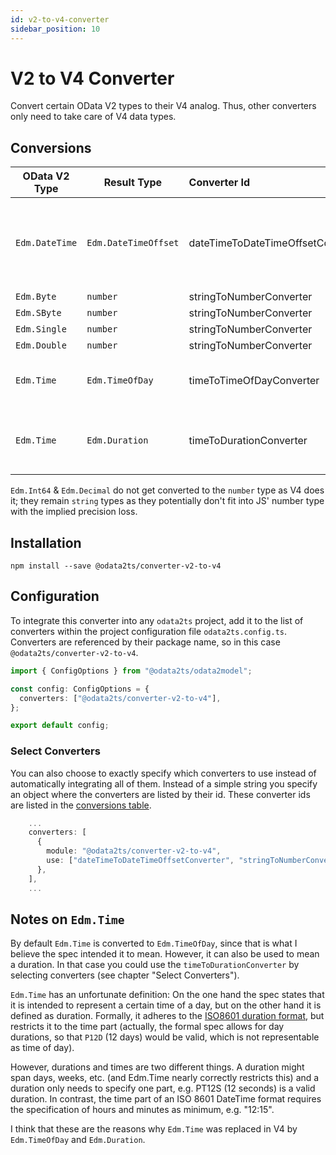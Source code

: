 ```yaml
---
id: v2-to-v4-converter
sidebar_position: 10
---
```


# V2 to V4 Converter

Convert certain OData V2 types to their V4 analog.
Thus, other converters only need to take care of V4 data types.

## Conversions

| OData V2 Type  | Result Type          | Converter Id                      | Description                                                                                            |
| -------------- | -------------------- | :-------------------------------- | ------------------------------------------------------------------------------------------------------ |
| `Edm.DateTime` | `Edm.DateTimeOffset` | dateTimeToDateTimeOffsetConverter | Converts "/Date(123...)/" to ISO8601 "2022-02-22T12:00:00Z"; offsets are supported "/Date(123..+120)/" |
| `Edm.Byte`     | `number`             | stringToNumberConverter           |                                                                                                        |
| `Edm.SByte`    | `number`             | stringToNumberConverter           |                                                                                                        |
| `Edm.Single`   | `number`             | stringToNumberConverter           |                                                                                                        |
| `Edm.Double`   | `number`             | stringToNumberConverter           |                                                                                                        |
| `Edm.Time`     | `Edm.TimeOfDay`      | timeToTimeOfDayConverter          | Converts duration format to time format, e.g. `PT12H15M` to `12:15:00`                                 |
| `Edm.Time`     | `Edm.Duration`       | timeToDurationConverter           | Relabels `Edm.Time` to `Edm.Duration` (no conversion required); not a default converter                |

`Edm.Int64` & `Edm.Decimal` do not get converted to the `number` type as V4 does it;
they remain `string` types as they potentially don't fit into JS' number type with the implied precision loss.

## Installation

```shell npm2yarn
npm install --save @odata2ts/converter-v2-to-v4
```

## Configuration

To integrate this converter into any `odata2ts` project, add it to the list of converters within the project configuration file `odata2ts.config.ts`.
Converters are referenced by their package name, so in this case `@odata2ts/converter-v2-to-v4`.

```typescript
import { ConfigOptions } from "@odata2ts/odata2model";

const config: ConfigOptions = {
  converters: ["@odata2ts/converter-v2-to-v4"],
};

export default config;
```

### Select Converters

You can also choose to exactly specify which converters to use instead of automatically integrating all of them.
Instead of a simple string you specify an object where the converters are listed by their id.
These converter ids are listed in the [conversions table](#conversions).

```typescript
    ...
    converters: [
      {
        module: "@odata2ts/converter-v2-to-v4",
        use: ["dateTimeToDateTimeOffsetConverter", "stringToNumberConverter", "timeToDurationConverter"],
      },
    ],
    ...
```

## Notes on `Edm.Time`

By default `Edm.Time` is converted to `Edm.TimeOfDay`, since that is what I believe the spec intended it to mean.
However, it can also be used to mean a duration. In that case you could use the `timeToDurationConverter` by
selecting converters (see chapter "Select Converters").

`Edm.Time` has an unfortunate definition: On the one hand the spec states that it is intended to represent
a certain time of a day, but on the other hand it is defined as duration.
Formally, it adheres to the [ISO8601 duration format](https://en.wikipedia.org/wiki/ISO_8601#Durations),
but restricts it to the time part (actually, the formal spec allows for day durations,
so that `P12D` (12 days) would be valid, which is not representable as time of day).

However, durations and times are two different things. A duration might span days, weeks, etc.
(and Edm.Time nearly correctly restricts this) and a duration only needs to specify one part,
e.g. PT12S (12 seconds) is a valid duration. In contrast, the time part of an ISO 8601 DateTime format
requires the specification of hours and minutes as minimum, e.g. "12:15".

I think that these are the reasons why `Edm.Time` was replaced in V4 by `Edm.TimeOfDay`
and `Edm.Duration`.
